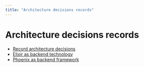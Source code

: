 ```yaml
---
title: "Architecture decisions records"
---
```

# Architecture decisions records

* [Record architecture decisions](architecture/decisions/0001-record-architecture-decisions)
* [Elixir as backend technology](architecture/decisions/0002-use-elixir-as-backend-technology)
* [Phoenix as backend framework](architecture/decisions/0003-phoenix-as-backend-framework.md)
